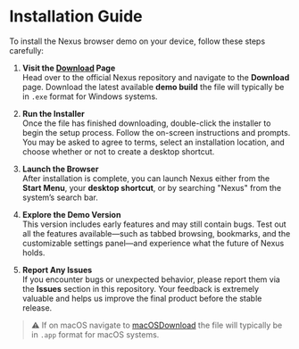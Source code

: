 # Installation Guide

To install the Nexus browser demo on your device, follow these steps carefully:

1. **Visit the [Download](./download.md) Page**  
   Head over to the official Nexus repository and navigate to the **Download** page. Download the latest available **demo build** the file will typically be in `.exe` format for Windows systems.

2. **Run the Installer**  
   Once the file has finished downloading, double-click the installer to begin the setup process. Follow the on-screen instructions and prompts. You may be asked to agree to terms, select an installation location, and choose whether or not to create a desktop shortcut.

3. **Launch the Browser**  
   After installation is complete, you can launch Nexus either from the **Start Menu**, your **desktop shortcut**, or by searching "Nexus" from the system’s search bar.

4. **Explore the Demo Version**  
   This version includes early features and may still contain bugs. Test out all the features available—such as tabbed browsing, bookmarks, and the customizable settings panel—and experience what the future of Nexus holds.

5. **Report Any Issues**  
   If you encounter bugs or unexpected behavior, please report them via the **Issues** section in this repository. Your feedback is extremely valuable and helps us improve the final product before the stable release.

> ⚠️ If on macOS navigate to [macOSDownload](./macOSDownload) the file will typically be in `.app` format for macOS systems.

